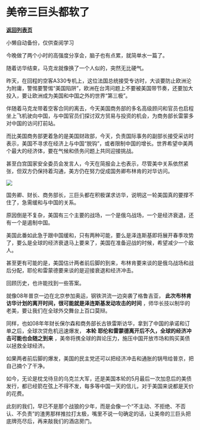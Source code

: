# 美帝三巨头都软了

[**返回列表页**](/gzh/政事堂2019)

小懒自动备份，仅供查阅学习

今晚做了两个小时的高强度分享会，脑子也有点累，就简单水一篇了。

随着访华结束，马克龙就像换了一个人似的，突然无比硬气。  

昨天，在回程的空客A330专机上，这位法国总统接受专访时，大谈要防止欧洲沦为附庸，警惕要警惕“美国陷阱”，欧洲在台湾问题上不要被美国带节奏，还要加大投入，要让欧洲成为美国和中国之外的世界“第三极”。

伴随着马克龙带着空客合同的离去，今天美国商务部的多名高级顾问和官员也启程坐上飞机驶向中国，与中国官员们探讨双方贸易与投资的机会，为商务部长雷蒙多对中国的访问打前站。

而比美国商务部更着急的是美国财政部，今天，负责国际事务的副部长接受采访时表示，美国不寻求在经济上与中国“脱钩”，或者限制中国的增长。世界希望中美两个最大的经济体，要在气候和债务问题上共同迎接挑战。

甚至白宫国家安全委员会发言人，今天在简报会上也表示，尽管美中关系依然紧张，但双方仍保持着沟通，美方仍在努力促成国务卿布林肯的对华访问。

![](https://mmbiz.qpic.cn/mmbiz_jpg/rxhS23yu8cMloN5MFeRXBs9wonXEU8U2slTeBj8TjedaHbSIIiaWhmtVNzjllxygcxedKbtewud3hXibsSQm8uNQ/640?wx_fmt=jpeg)

国务卿、财长、商务部长，三巨头都在积极谋求访华，说明这一轮美国真的要撑不住了，急需缓和与中国的关系。

原因倒是不复杂，美国有三个主要的战场，一个是俄乌战场，一个是经济衰退，还有一个是遏制中国。

美国此番如此急于跟中国缓和，只有两种可能，要么是泽连斯基即将展开春季攻势了，要么是全球的经济衰退马上要来了，美国在准备迎战的时候，希望减少一个敌人。

甚至更有可能的是，美国估计两者前后脚的到来，布林肯要来谈的是俄乌战场和战后分配，耶伦和雷蒙德要来谈的是迎接衰退和经济冲击。

回顾历史，也许能找到一些答案。  

就像08年普京一边在北京参加奥运，钢铁洪流一边突袭了格鲁吉亚， **此次布林肯访华计划的离开时间，很可能就是泽连斯基发动攻击的时间**
，师华长技以制华的老美，要让我们在全球外交舞台上百口莫辩。

同样，也如08年年财长保尔森和商务部长古铁雷斯访华，拿到了中国的承诺和订单之后，全球次贷危机迅速爆发， **本轮**
**耶伦和雷蒙德离开后不久，全球的经济冲击可能也会随之到来** ，美帝将携全球的舆论压力，施压中国开放市场和购买美债以拯救全球经济。  

如果两者前后脚的爆发，美国的民主党还可以把经济冲击和通胀的锅甩给普京，把自己摘个了干净。  

如今，无论是枕戈待旦的乌克兰大军，还是美国本轮的5月最后一次加息后的美债发行，都已经箭在弦上不得不发，每多等中国一天的信儿，对于美国来说都是天价的花费。  

此刻的我们，早已不是那个战狼的少年，而是会像一个“不主动、不拒绝、不否认、不负责”的渣男那样推拉打太极，嘴里不说一句确定的话，让美帝的三巨头把底牌亮尽后，再来敲我们的酒店房门。

